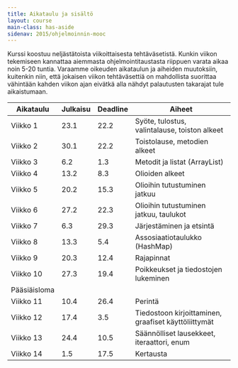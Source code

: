 ```yaml
---
title: Aikataulu ja sisältö
layout: course
main-class: has-aside
sidenav: 2015/ohjelmoinnin-mooc
---
```


Kurssi koostuu neljästätoista viikoittaisesta tehtäväsetistä. 
Kunkin viikon tekemiseen kannattaa aiemmasta ohjelmointitaustasta riippuen varata aikaa noin 5-20 tuntia. 
Varaamme oikeuden aikataulun ja aiheiden muutoksiin, kuitenkin niin, että jokaisen viikon tehtäväsettiä on mahdollista suorittaa vähintään kahden viikon ajan eivätkä alla nähdyt palautusten takarajat tule aikaistumaan.

Aikataulu  | Julkaisu  | Deadline | Aiheet
---------- | --------- | -------- | -------
Viikko 1   | 23.1      | 22.2     |  Syöte, tulostus, valintalause, toiston alkeet
Viikko 2   | 30.1      | 22.2     |  Toistolause, metodien alkeet
Viikko 3   | 6.2       | 1.3      |  Metodit ja listat (ArrayList)
Viikko 4   | 13.2      | 8.3      |  Olioiden alkeet
Viikko 5   | 20.2      | 15.3     |  Olioihin tutustuminen jatkuu
Viikko 6   | 27.2      | 22.3     |  Olioihin tutustuminen jatkuu, taulukot
Viikko 7   | 6.3       | 29.3     |  Järjestäminen ja etsintä
Viikko 8   | 13.3      | 5.4      |  Assosiaatiotaulukko (HashMap)
Viikko 9   | 20.3      | 12.4     |  Rajapinnat
Viikko 10  | 27.3      | 19.4     |  Poikkeukset ja tiedostojen lukeminen
Pääsiäisloma |||
Viikko 11  | 10.4      | 26.4     |  Perintä
Viikko 12  | 17.4      | 3.5      |  Tiedostoon kirjoittaminen, graafiset käyttöliittymät
Viikko 13  | 24.4      | 10.5     |  Säännölliset lausekkeet, iteraattori, enum
Viikko 14  | 1.5       | 17.5     |  Kertausta
